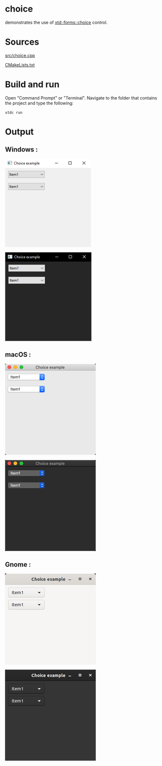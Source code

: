 # choice

demonstrates the use of [xtd::forms::choice](../../../src/xtd_forms/include/xtd/forms/choice.hpp) control.

# Sources

[src/choice.cpp](src/choice.cpp)

[CMakeLists.txt](CMakeLists.txt)

# Build and run

Open "Command Prompt" or "Terminal". Navigate to the folder that contains the project and type the following:

```shell
xtdc run
```

# Output

## Windows :

![Screenshot](../../../docs/pictures/examples/choice_w.png)

![Screenshot](../../../docs/pictures/examples/choice_wd.png)

## macOS :

![Screenshot](../../../docs/pictures/examples/choice_m.png)

![Screenshot](../../../docs/pictures/examples/choice_md.png)

## Gnome :

![Screenshot](../../../docs/pictures/examples/choice_g.png)

![Screenshot](../../../docs/pictures/examples/choice_gd.png)
